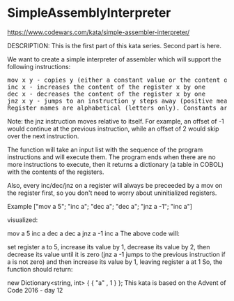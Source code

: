 # SimpleAssemblyInterpreter
https://www.codewars.com/kata/simple-assembler-interpreter/

DESCRIPTION:
This is the first part of this kata series. Second part is here.

We want to create a simple interpreter of assembler which will support the following instructions:
<pre>
mov x y - copies y (either a constant value or the content of a register) into register x
inc x - increases the content of the register x by one
dec x - decreases the content of the register x by one
jnz x y - jumps to an instruction y steps away (positive means forward, negative means backward, y can be a register or a constant), but only if x (a constant or a register) is not zero
Register names are alphabetical (letters only). Constants are always integers (positive or negative).
</pre>
Note: the jnz instruction moves relative to itself. For example, an offset of -1 would continue at the previous instruction, while an offset of 2 would skip over the next instruction.

The function will take an input list with the sequence of the program instructions and will execute them. The program ends when there are no more instructions to execute, then it returns a dictionary (a table in COBOL) with the contents of the registers.

Also, every inc/dec/jnz on a register will always be preceeded by a mov on the register first, so you don't need to worry about uninitialized registers.

Example
["mov a 5"; "inc a"; "dec a"; "dec a"; "jnz a -1"; "inc a"]

visualized:

mov a 5
inc a
dec a
dec a
jnz a -1
inc a
The above code will:

set register a to 5,
increase its value by 1,
decrease its value by 2,
then decrease its value until it is zero (jnz a -1 jumps to the previous instruction if a is not zero)
and then increase its value by 1, leaving register a at 1
So, the function should return:

new Dictionary<string, int> { { "a" , 1 } };
This kata is based on the Advent of Code 2016 - day 12
